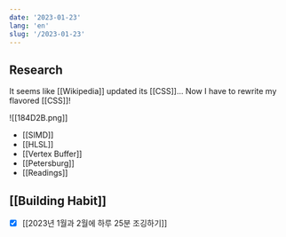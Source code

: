 ```yaml
---
date: '2023-01-23'
lang: 'en'
slug: '/2023-01-23'
---
```


## Research

It seems like [[Wikipedia]] updated its [[CSS]]...
Now I have to rewrite my flavored [[CSS]]!

![[184D2B.png]]

- [[SIMD]]
- [[HLSL]]
- [[Vertex Buffer]]
- [[Petersburg]]
- [[Readings]]

## [[Building Habit]]

- [x] [[2023년 1월과 2월에 하루 25분 조깅하기]]
